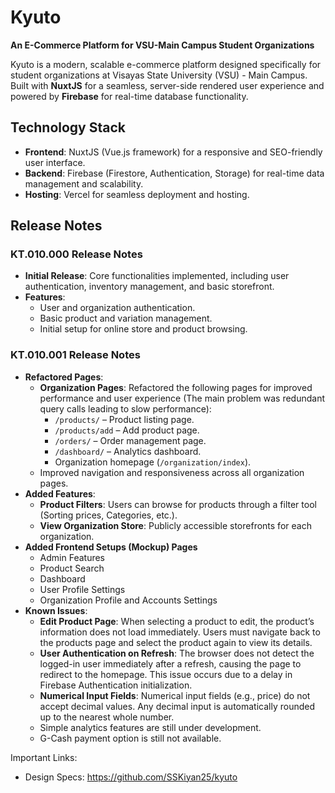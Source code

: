 # Kyuto  
**An E-Commerce Platform for VSU-Main Campus Student Organizations**

Kyuto is a modern, scalable e-commerce platform designed specifically for student organizations at Visayas State University (VSU) - Main Campus. Built with **NuxtJS** for a seamless, server-side rendered user experience and powered by **Firebase** for real-time database functionality.

## **Technology Stack**
- **Frontend**: NuxtJS (Vue.js framework) for a responsive and SEO-friendly user interface.
- **Backend**: Firebase (Firestore, Authentication, Storage) for real-time data management and scalability.
- **Hosting**: Vercel for seamless deployment and hosting.

## **Release Notes**
### **KT.010.000 Release Notes**
- **Initial Release**: Core functionalities implemented, including user authentication, inventory management, and basic storefront.
- **Features**:
  - User and organization authentication.
  - Basic product and variation management.
  - Initial setup for online store and product browsing.

### **KT.010.001 Release Notes**
- **Refactored Pages**:
  - **Organization Pages**: Refactored the following pages for improved performance and user experience (The main problem was redundant query calls leading to slow performance):
    - `/products/` – Product listing page.
    - `/products/add` – Add product page.
    - `/orders/` – Order management page.
    - `/dashboard/` – Analytics dashboard.
    - Organization homepage (`/organization/index`).
  - Improved navigation and responsiveness across all organization pages.
- **Added Features**:
  - **Product Filters**: Users can browse for products through a filter tool (Sorting prices, Categories, etc.).
  - **View Organization Store**: Publicly accessible storefronts for each organization.
- **Added Frontend Setups (Mockup) Pages**
  - Admin Features
  - Product Search
  - Dashboard
  - User Profile Settings
  - Organization Profile and Accounts Settings
- **Known Issues**:
  - **Edit Product Page**: When selecting a product to edit, the product’s information does not load immediately. Users must navigate back to the products page and select the product again to view its details.
  - **User Authentication on Refresh**: The browser does not detect the logged-in user immediately after a refresh, causing the page to redirect to the homepage. This issue occurs due to a delay in Firebase Authentication initialization.
  - **Numerical Input Fields**: Numerical input fields (e.g., price) do not accept decimal values. Any decimal input is automatically rounded up to the nearest whole number.
  - Simple analytics features are still under development.
  - G-Cash payment option is still not available.
 
Important Links:
 - Design Specs: https://github.com/SSKiyan25/kyuto
